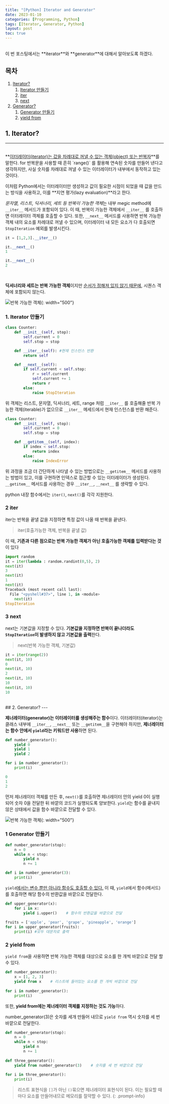 ```yaml
---
title: "[Python] Iterator and Generator"
date: 2023-01-10
categories: [Programming, Python]
tags: [Iterator, Generator, Python]
layout: post
toc: true
---
```


<br>
이 번 포스팅에서는 **iterator**와 **generator**에 대해서 알아보도록 하겠다.

## 목차
1. [Iterator?](#1-iterator)
   1. [Iterator 만들기](#1-iterator-만들기)
   2. [iter](#2-iter)
   3. [next](#3-next)
2. [Generator?](#2-generator)
   1. [Generator 만들기](#1-generator-만들기)
   2. [yield from](#2-yield-from)


## 1. Iterator?
---
<br>
**<u>이터레이터(iterator)는 값을 차례대로 꺼낼 수 있는 객체(object) 또는 반복자</u>**를 말한다. for 반복문을 사용할 때 흔히 `range()` 를 활용해 연속된 숫자를 만들어 낸다고 생각하지만, 사실 숫자를 차례대로 꺼낼 수 있는 이터레이터가 내부에서 동작하고 있는 것이다.

이처럼 Python에서는 이터레이터만 생성하고 값이 필요한 시점이 되었을 때 값을 만드는 방식을 사용하고, 이를 **지연 평가(lazy evaluation)**라고 한다.

*문자열, 리스트, 딕셔너리, 세트 등 반복이 가능한 객체*는 내부 megic method에 `__iter__`  메서드가 포함되어 있다. 이 때, 반복이 가능한 객체에서 `__iter__` 를 호출하면 이터레이터 객체를 호출할 수 있다. 또한, `__next__`  메서드를 사용하면 반복 가능한 객체 내의 요소를 차례대로 꺼낼 수 있으며, 이터레이터 내 모든 요소가 다 호출되면 `StopIteration`  예외를 발생시킨다.

```python
it = [1,2,3].__iter__()

it.__next__()
1

it.__next__()
2
```
<br>

**딕셔너리와 세트는 반복 가능한 객체**이지만 <u>순서가 정해져 있지 않기 때문에</u>, 시퀀스 객체에 포함되지 않는다.

![반복 가능한 객체](/assets/img/programming/python/iterator.png){: width="500"}

### 1. Iterator 만들기
```python
class Counter:
    def __init__(self, stop):
        self.current = 0
        self.stop = stop

    def __iter__(self): #현재 인스턴스 반환
        return self

    def __next__(self):
        if self.current < self.stop:
            r = self.current
            self.current += 1
            return r
        else:
            raise StopIteration
```
위 객체는 리스트, 문자열, 딕셔너리, 세트, range 처럼 `__iter__` 를 호출해줄 반복 가능한 객체(iterable)가 없으므로 `__iter__` 메세드에서 현재 인스턴스를 반환 해준다.


```python
class Counter:
    def __init__(self, stop):
        self.current = 0
        self.stop = stop

    def __getitem__(self, index):
        if index < self.stop:
            return index
        else:
            raise IndexError
```
위 과정을 조금 더 간단하게 나타낼 수 있는 방법으로는 `__getitem__` 메서드를 사용하는 방법이 있고, 이를 구현하면 인덱스로 접근할 수 있는 이터레이터가 생성된다. `__getitem__` 메서드를 사용하는 경우 `__iter__`, `__next__` 를 생략할 수 있다.

python 내장 함수에서는 `iter()`, `next()`를 각각 지원한다. 

### 2 iter
iter는 반복을 끝낼 값을 지정하면 특정 값이 나올 때 반복을 끝낸다.
> iter(호출가능한 객체, 반복을 끝낼 값)

이 때, **기존과 다른 점으로는 반복 가능한 객체가 아닌 호출가능한 객체를 입력받다는 것**이 있다
```python
import random
it = iter(lambda : random.randint(0,5), 2)
next(it)
3
next(it)
1
next(it)
Traceback (most recent call last):
  File "<pyshell#37>", line 1, in <module>
    next(it)
StopIteration
```

### 3 next
next는 기본값을 지정할 수 있다. **기본값을 지정하면 반복이 끝나더라도 `StopIteration`이 발생하지 않고 기본값을 출력**한다.
> next(반복 가능한 객체, 기본값)

```python
it = iter(range(2))
next(it, 10)
0
next(it, 10)
2
next(it, 10)
10
next(it, 10)
10
```

<br>
## 2. Generator?
---

**제너레이터(generator)는 이터레이터를 생성해주는 함수**이다. 이터레이터(iterator)는 클래스 내부에 `__iter__`, `__next__` 또는 `__getitem__`을 구현해야 하지만, **제너레이터는 함수 안에서 `yield`라는 키워드만 사용**하면 된다.

```python
def number_generator():
    yield 0
    yield 1
    yield 2

for i in number_generator():
    print(i)

0
1
2
```

먼저 제너레이터 객체를 만든 후, `next()`를 호출하면 제너레이터 안의 yield 0이 실행되어 숫자 0을 전달한 뒤 바깥의 코드가 실행되도록 양보한다. `yield`는 함수를 끝내지 않은 상태에서 값을 함수 바깥으로 전달할 수 있다.

![반복 가능한 객체](/assets/img/programming/python/generator.png){: width="500"}

### 1 Generator 만들기

```python
def number_generator(stop):
    n = 0
    while n < stop:
        yield n
        n += 1

def i in number_generator(3):
    print(i)
```

`yield`<u>에서는 변수 뿐만 아니라 함수도 호출할 수 있다.</u> 이 때, `yield`에서 함수(메서드)를 호출하면 해당 함수의 반환값을 바깥으로 전달한다.

```python
def upper_generator(x):
    for i in x:
        yield i.upper()    # 함수의 반환값을 바깥으로 전달
 
fruits = ['apple', 'pear', 'grape', 'pineapple', 'orange']
for i in upper_generator(fruits):
    print(i) #모두 대문자로 출력
```

### 2 yield from
`yield from`을 사용하면 반복 가능한 객체를 대상으로 요소를 한 개씩 바깥으로 전달 할 수 있다.

```python
def number_generator():
    x = [1, 2, 3]
    yield from x    # 리스트에 들어있는 요소를 한 개씩 바깥으로 전달
 
for i in number_generator():
    print(i)
```

또한, **yield from에는 제너레이터 객체를 지정하는 것도 가능**하다.

number_generator(3)은 숫자를 세개 만들어 내므로 `yield from` 역시 숫자를 세 번 바깥으로 전달한다.
```python
def number_generator(stop):
    n = 0
    while n < stop:
        yield n
        n += 1
 
def three_generator():
    yield from number_generator(3)    # 숫자를 세 번 바깥으로 전달
 
for i in three_generator():
    print(i)
```

> 리스트 표현식을 `[]`가 아닌 `()`묶으면 제너레이터 표현식이 된다. 이는 필요할 때 마다 요소를 만들어내므로 메모리를 절약할 수 있다.
{: .prompt-info} 
